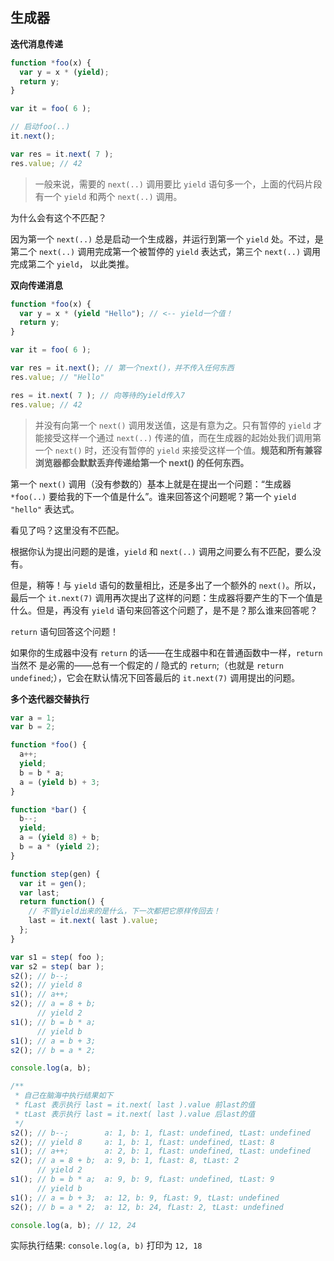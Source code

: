 ## 生成器

**迭代消息传递**

```javascript
function *foo(x) {
  var y = x * (yield);
  return y;
}

var it = foo( 6 );

// 启动foo(..)
it.next();

var res = it.next( 7 );
res.value; // 42
```

> 一般来说，需要的 `next(..)` 调用要比 `yield` 语句多一个，上面的代码片段有一个 `yield` 和两个 `next(..)` 调用。

为什么会有这个不匹配？

因为第一个 `next(..)` 总是启动一个生成器，并运行到第一个 `yield` 处。不过，是第二个 `next(..)` 调用完成第一个被暂停的 `yield` 表达式，第三个 `next(..)` 调用完成第二个 `yield`， 以此类推。

**双向传递消息**

```javascript
function *foo(x) {
  var y = x * (yield "Hello"); // <-- yield一个值！
  return y;
}

var it = foo( 6 );

var res = it.next(); // 第一个next()，并不传入任何东西
res.value; // "Hello"

res = it.next( 7 ); // 向等待的yield传入7
res.value; // 42
```

> 并没有向第一个 `next()` 调用发送值，这是有意为之。只有暂停的 `yield` 才能接受这样一个通过 `next(..)` 传递的值，而在生成器的起始处我们调用第一个 `next()` 时，还没有暂停的 `yield` 来接受这样一个值。**规范和所有兼容浏览器都会默默丢弃传递给第一个 next() 的任何东西。**

第一个 `next()` 调用（没有参数的）基本上就是在提出一个问题：“生成器 `*foo(..)` 要给我的下一个值是什么”。谁来回答这个问题呢？第一个 `yield "hello"` 表达式。 

看见了吗？这里没有不匹配。 

根据你认为提出问题的是谁，`yield` 和 `next(..)` 调用之间要么有不匹配，要么没有。 

但是，稍等！与 `yield` 语句的数量相比，还是多出了一个额外的 `next()`。所以，最后一个 `it.next(7)` 调用再次提出了这样的问题：生成器将要产生的下一个值是什么。但是，再没有 `yield` 语句来回答这个问题了，是不是？那么谁来回答呢？ 

`return` 语句回答这个问题！ 

如果你的生成器中没有 `return` 的话——在生成器中和在普通函数中一样，`return` 当然不 是必需的——总有一个假定的 / 隐式的 `return`;（也就是 `return undefined`;），它会在默认情况下回答最后的 `it.next(7)` 调用提出的问题。

**多个迭代器交替执行**

```javascript
var a = 1;
var b = 2;

function *foo() {
  a++;
  yield;
  b = b * a;
  a = (yield b) + 3;
}

function *bar() {
  b--;
  yield;
  a = (yield 8) + b;
  b = a * (yield 2);
}

function step(gen) {
  var it = gen();
  var last;
  return function() {
    // 不管yield出来的是什么，下一次都把它原样传回去！
    last = it.next( last ).value;
  };
}

var s1 = step( foo );
var s2 = step( bar );
s2(); // b--;
s2(); // yield 8
s1(); // a++;
s2(); // a = 8 + b;
      // yield 2
s1(); // b = b * a;
      // yield b
s1(); // a = b + 3;
s2(); // b = a * 2;

console.log(a, b);
```

```javascript
/**
 * 自己在脑海中执行结果如下
 * fLast 表示执行 last = it.next( last ).value 前last的值
 * tLast 表示执行 last = it.next( last ).value 后last的值
 */
s2(); // b--;        a: 1, b: 1, fLast: undefined, tLast: undefined
s2(); // yield 8     a: 1, b: 1, fLast: undefined, tLast: 8
s1(); // a++;        a: 2, b: 1, fLast: undefined, tLast: undefined
s2(); // a = 8 + b;  a: 9, b: 1, fLast: 8, tLast: 2
      // yield 2
s1(); // b = b * a;  a: 9, b: 9, fLast: undefined, tLast: 9
      // yield b
s1(); // a = b + 3;  a: 12, b: 9, fLast: 9, tLast: undefined
s2(); // b = a * 2;  a: 12, b: 24, fLast: 2, tLast: undefined

console.log(a, b); // 12, 24
```

实际执行结果:  `console.log(a, b)` 打印为 `12, 18`

